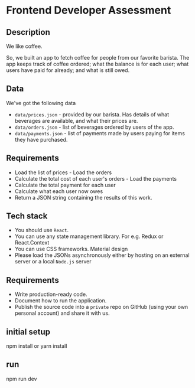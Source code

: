 # Frontend Developer Assessment

## Description

We like coffee.

So, we built an app to fetch coffee for people from our favorite barista.
The app keeps track of coffee ordered; what the balance is for each user; what users have paid for already; and what is still owed.

## Data

We've got the following data

-   `data/prices.json` - provided by our barista. Has details of what beverages are available, and what their prices are.
-   `data/orders.json` - list of beverages ordered by users of the app.
-   `data/payments.json` - list of payments made by users paying for items they have purchased.

## Requirements

-   Load the list of prices - Load the orders
-   Calculate the total cost of each user's orders - Load the payments
-   Calculate the total payment for each user
-   Calculate what each user now owes
-   Return a JSON string containing the results of this work.

## Tech stack

-   You should use `React`.
-   You can use any state management library. For e.g. Redux or React.Context
-   You can use CSS frameworks. Material design
-   Please load the JSONs asynchronously either by hosting on an external server or a local `Node.js` server

## Requirements

-   Write production-ready code.
-   Document how to run the application.
-   Publish the source code into a `private` repo on GitHub (using your own personal account) and share it with us.

## initial setup

npm install or yarn install

## run

npm run dev
